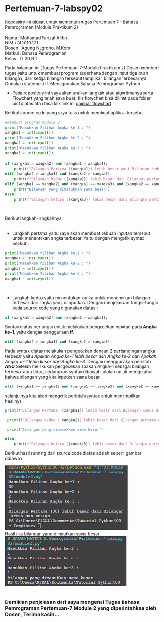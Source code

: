 # Pertemuan-7-labspy02

Repositiry ini dibuat untuk memenuhi tugas Pertemuan 7 - Bahasa Pemrograman (Module Praktikum 2)<br><br>
Nama : Mohamad Farizal Arifin <br>
NIM : 312010231<br>
Dosen : Agung Nugroho, M.Kom<br>
Matkul : Bahasa Pemrograman<br>
Kelas : TI.20.B.1<br>

Pada halaman ini (Tugas Pertemuan-7-Module Praktikum 2) Dosen memberi tugas yaitu untuk membuat program sederhana dengan input tiga buah bilangan, dari ketiga bilangan
tersebut tampilkan bilangan terbesarnya. Gunakan statement if. Menggunakan Bahasa Pemrograman Python<br>

* Pada repository ini saya akan uraikan langkah atau algoritmanya serta Flowchart yang telah saya buat. file flowchart bisa dilihat pada folder pict diatas atau bisa klik link ini [gambar flowchart](pict/flowchart.PNG) <br>

Berikut source code yang saya tulis untuk membuat aplikasi tersebut.<br>
``` python
#membuat program module 2
print("Masukkan Pilihan Angka ke-1 : ")
xangka1 = int(input())
print("Masukkan Pilihan Angka ke-2 : ")
xangka2 = int(input())
print("Masukkan Pilihan Angka ke-3 : ")
xangka3 = int(input())

if (xangka1 > xangka2) and (xangka1 > xangka3):
    print(f"Bilangan Pertama ({xangka1}) lebih besar dari Bilangan kedua dan ketiga")
elif (xangka2 > xangka1) and (xangka2 > xangka3):
    print(f"Bilangan kedua ({xangka2}) lebih besar dari Bilangan pertama dan ketiga")
elif (xangka1 == xangka2) and (xangka1 == xangka3) and (xangka2 == xangka3):
    print("Bilangan yang dimasukkan sama besar")
else:
    print(f"Bilangan ketiga ({xangka3}) lebih besar dari Bilangan pertama dan kedua")
```
<br>

Berikut langkah-langkahnya : <br><br>

* Langkah pertama yaitu saya akan membuat sebuah inputan tersebut untuk menentukan angka terbesar. Yaitu dengan mengetik syntax berikut : <br>

```python
print("Masukkan Pilihan Angka ke-1 : ")
xangka1 = int(input())
print("Masukkan Pilihan Angka ke-2 : ")
xangka2 = int(input())
print("Masukkan Pilihan Angka ke-3 : ")
xangka3 = int(input())
```
<br>

* Langkah kedua yaitu menentukan logika untuk menemukan bilangan terbesar dari angka yang diinputkan.
Dengan menjelaskan fungsi-fungsi pada source code yang digunakan diatas : <br>
```python
if (xangka1 > xangka2) and (xangka1 > xangka3):
```

Syntax diatas berfungsi untuk melakukan pengecekan inputan pada **Angka ke-1**, yaitu dengan penggunaan **if**.<br>
```python
elif (xangka2 > xangka1) and (xangka2 > xangka3):
```
Pada syntax diatas melakukan pengecekan dengan 2 perbandingan angka terbesar yaitu *Apakah Angka ke-1 lebih besar dari Angka ke-2* dan *Apakah Angka ke-1 lebih besar dari Angka ke-3*. Dengan menggunakan perintah **AND**
Setelah melakukan pengecekan apakah Angka-1 sebegai bilangan terbesar atau tidak, sedangkan syntax dibawah adalah untuk mengetahui bahwa bilangan yang kita inputkan sama besar.
```python
elif (xangka1 == xangka2) and (xangka1 == xangka3) and (xangka2 == xangka3):
```
selanjutnya kita akan mengetik perintah/syntax untuk menampilkan hasilnya.
```python
print(f"Bilangan Pertama ({xangka1}) lebih besar dari Bilangan kedua dan ketiga")
```
```python
 print(f"Bilangan kedua ({xangka2}) lebih besar dari Bilangan pertama dan ketiga")
```
```python
 print("Bilangan yang dimasukkan sama besar")
```
```python
else:
    print(f"Bilangan ketiga ({xangka3}) lebih besar dari Bilangan pertama dan kedua")
```
Berikut hasil running dari source code diatas adalah seperti gambar dibawah<br>

![hasil running](pict/running.PNG)<br>
Hasil jika bilangan yang diinputkan sama besar<br>
![hasil running](pict/sama-besar.PNG)<br>
<br>

### Demikian penjelasan dari saya mengenai Tugas Bahasa Pemrograman Pertemuan-7 Module 2 yang diperintahkan oleh Dosen, Terima kasih...